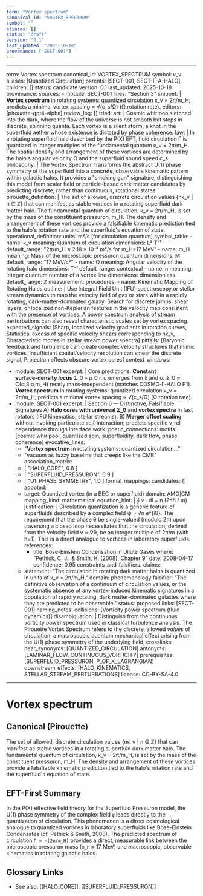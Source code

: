 ```yaml
---
term: "Vortex spectrum"
canonical_id: "VORTEX_SPECTRUM"
symbol: ""
aliases: []
status: "draft"
version: "0.1"
last_updated: "2025-10-18"
provenance: ["SECT-001"]
---
```


---
term: Vortex spectrum
canonical_id: VORTEX_SPECTRUM
symbol: κ_v
aliases: [Quantized Circulation]
parents: [SECT-001, SECT-Γ-A-HALO]
children: []
status: candidate
version: 0.1
last_updated: 2025-10-18
provenance:
  sources:
    - module: SECT-001
      lines: "Section 3"
      snippet: |
        **Vortex spectrum** in rotating systems: quantized circulation κ_v = 2π/m_H; predicts a minimal vortex spacing ∝ √(c_s/Ω) (Ω rotation rate).
  editors: [pirouette-gpt4-alpha]
  review_log: []
triad:
  art: |
    Cosmic whirlpools etched into the dark, where the flow of the universe is not smooth but steps in discrete, spinning quanta. Each vortex is a silent storm, a knot in the superfluid aether whose existence is dictated by phase coherence.
  law: |
    In a rotating superfluid halo described by the P(X) EFT, fluid circulation Γ is quantized in integer multiples of the fundamental quantum κ_v = 2π/m_H. The spatial density and arrangement of these vortices are determined by the halo's angular velocity Ω and the superfluid sound speed c_s.
  philosophy: |
    The Vortex Spectrum transforms the abstract U(1) phase symmetry of the superfluid into a concrete, observable kinematic pattern within galactic halos. It provides a "smoking gun" signature, distinguishing this model from scalar field or particle-based dark matter candidates by predicting discrete, rather than continuous, rotational states.
pirouette_definition: |
  The set of allowed, discrete circulation values {nκ_v | n ∈ ℤ} that can manifest as stable vortices in a rotating superfluid dark matter halo. The fundamental quantum of circulation, κ_v = 2π/m_H, is set by the mass of the constituent pressuron, m_H. The density and arrangement of these vortices provide a falsifiable kinematic prediction tied to the halo's rotation rate and the superfluid's equation of state.
operational_definition:
  units: m²/s (for circulation quantum)
  symbol_table:
    - name: κ_v
      meaning: Quantum of circulation
      dimensions: L² T⁻¹
      default_range: "2π/m_H ≈ 2.18 × 10⁻³ m²/s for m_H=17 MeV"
    - name: m_H
      meaning: Mass of the microscopic pressuron quantum
      dimensions: M
      default_range: "17 MeV/c²"
    - name: Ω
      meaning: Angular velocity of the rotating halo
      dimensions: T⁻¹
      default_range: contextual
    - name: n
      meaning: Integer quantum number of a vortex line
      dimensions: dimensionless
      default_range: ℤ
  measurement:
    procedures:
      - name: Kinematic Mapping of Rotating Halos
        outline: |
          Use Integral Field Unit (IFU) spectroscopy or stellar stream dynamics to map the velocity field of gas or stars within a rapidly rotating, dark-matter-dominated galaxy. Search for discrete jumps, shear layers, or localized non-Keplerian features in the velocity map consistent with the presence of vortices. A power spectrum analysis of stream perturbations can also reveal characteristic scales set by vortex spacing.
        expected_signals: [Sharp, localized velocity gradients in rotation curves, Statistical excess of specific velocity shears corresponding to nκ_v, Characteristic modes in stellar stream power spectra]
        pitfalls: [Baryonic feedback and turbulence can create complex velocity structures that mimic vortices, Insufficient spatial/velocity resolution can smear the discrete signal, Projection effects obscure vortex cores]
context_windows:
  - module: SECT-001
    excerpt: |
      Core predictions:
      **Constant surface‑density locus** Σ_0 ≡ ρ_0 r_c emerges from ξ and σ: Σ_0 ≈ C(α,β,σ,m_H) nearly mass‑independent (matches COSMO‑Γ‑HALO P1).
      **Vortex spectrum** in rotating systems: quantized circulation κ_v = 2π/m_H; predicts a minimal vortex spacing ∝ √(c_s/Ω) (Ω rotation rate).
  - module: SECT-001
    excerpt: |
      Section 6 — Distinctive, Falsifiable Signatures
      A) **Halo cores with universal Σ_0** and **vortex spectra** in fast rotators (IFU kinematics; stellar streams).
      B) **Merger offset scaling** without invoking particulate self‑interaction; predicts specific v_rel dependence through interface work.
poetic_connections:
  motifs: [cosmic whirlpool, quantized spin, superfluidity, dark flow, phase coherence]
  evocative_lines:
    - "**Vortex spectrum** in rotating systems: quantized circulation..."
    - "vacuum as fuzzy baseline that creeps like the CMB"
  association_matrix:
    - [ "HALO_CORE", 0.8 ]
    - [ "SUPERFLUID_PRESSURON", 0.9 ]
    - [ "U1_PHASE_SYMMETRY", 1.0 ]
formal_mappings:
  candidates: []
  adopted:
    - target: Quantized vortex (in a BEC or superfluid)
      domain: AMO|CM
      mapping_kind: mathematical
      equation_hint: |
        ∮ v · dl = n (2πħ / m)
      justification: |
        Circulation quantization is a generic feature of superfluids described by a complex field ψ = √n e^{iθ}. The requirement that the phase θ be single-valued (modulo 2π) upon traversing a closed loop necessitates that the circulation, derived from the velocity field v ∝ ∇θ, be an integer multiple of 2π/m (with ħ=1). This is a direct analogue to vortices in laboratory superfluids.
      references:
        - title: Bose-Einstein Condensation in Dilute Gases
          where: "Pethick, C. J., & Smith, H. (2008), Chapter 9"
          date: 2008-04-17
      confidence: 0.95
constraints_and_falsifiers:
  claims:
    - statement: "The circulation in rotating dark matter halos is quantized in units of κ_v = 2π/m_H."
      domain: phenomenology
      falsifier: "The definitive observation of a continuum of circulation values, or the systematic absence of any vortex-induced kinematic signatures in a population of rapidly rotating, dark matter-dominated galaxies where they are predicted to be observable."
      status: proposed
      links: [SECT-001]
naming_notes:
  collisions: [Vorticity power spectrum (fluid dynamics)]
  disambiguation: |
    Distinguish from the continuous vorticity power spectrum used in classical turbulence analysis. The Pirouette Vortex Spectrum refers to the discrete, allowed *values* of circulation, a macroscopic quantum mechanical effect arising from the U(1) phase symmetry of the underlying field.
crosslinks:
  near_synonyms: [QUANTIZED_CIRCULATION]
  antonyms: [LAMINAR_FLOW, CONTINUOUS_VORTICITY]
  prerequisites: [SUPERFLUID_PRESSURON, P_OF_X_LAGRANGIAN]
  downstream_effects: [HALO_KINEMATICS, STELLAR_STREAM_PERTURBATIONS]
license: CC-BY-SA-4.0
---

# Vortex spectrum

## Canonical (Pirouette)
The set of allowed, discrete circulation values {nκ_v | n ∈ ℤ} that can manifest as stable vortices in a rotating superfluid dark matter halo. The fundamental quantum of circulation, κ_v = 2π/m_H, is set by the mass of the constituent pressuron, m_H. The density and arrangement of these vortices provide a falsifiable kinematic prediction tied to the halo's rotation rate and the superfluid's equation of state.

## EFT-First Summary
In the P(X) effective field theory for the Superfluid Pressuron model, the U(1) phase symmetry of the complex field `ψ` leads directly to the quantization of circulation. This phenomenon is a direct cosmological analogue to quantized vortices in laboratory superfluids like Bose-Einstein Condensates (cf. Pethick & Smith, 2008). The predicted spectrum of circulation `Γ = n(2π/m_H)` provides a direct, measurable link between the microscopic pressuron mass (`m_H` ≈ 17 MeV) and macroscopic, observable kinematics in rotating galactic halos.

## Glossary Links
- See also: [[HALO_CORE]], [[SUPERFLUID_PRESSURON]]